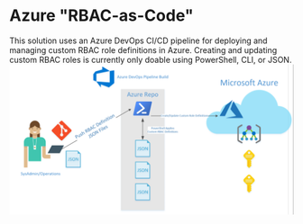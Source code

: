 # Azure "RBAC-as-Code" 
This solution uses an Azure DevOps CI/CD pipeline for deploying and managing custom RBAC role definitions in Azure. Creating and updating custom RBAC roles is currently only doable using PowerShell, CLI, or JSON. 
![alt text](https://github.com/kylgrn/azure_rbac_pipeline/blob/master/AzureRBACDevOps.png)
